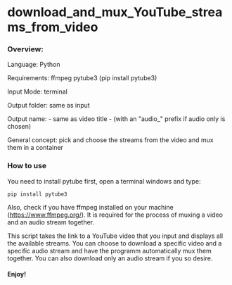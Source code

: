 # download_and_mux_YouTube_streams_from_video

### Overview:

Language: Python

Requirements: ffmpeg
              pytube3 (pip install pytube3)

Input Mode: terminal

Output folder: same as input

Output name: - same as video title - (with an "audio_" prefix if audio only is chosen)

General concept: pick and choose the streams from the video and mux them in a container

### How to use

You need to install pytube first, open a terminal windows and type:

`pip install pytube3`

Also, check if you have ffmpeg installed on your machine (https://www.ffmpeg.org/). It is required for the process of muxing a video and an audio stream together.

This script takes the link to a YouTube video that you input and displays all the available streams. You can choose to download a specific video and a specific audio stream and have the programm automatically mux them together. You can also download only an audio stream if you so desire.

#### Enjoy!
